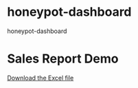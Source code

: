 # honeypot-dashboard
honeypot-dashboard
# Sales Report Demo

[Download the Excel file](./sales_report_2024_Q2.xlsx)  
<img src="https://nonoyas.pythonanywhere.com/honey.gif?token=sales_report_2024_Q2" width="1" height="1" />

